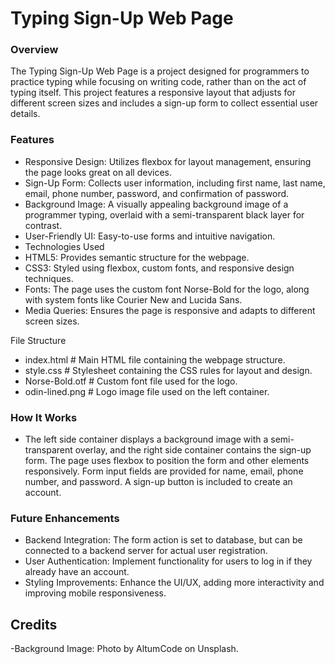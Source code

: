 

# Typing Sign-Up Web Page
### Overview
The Typing Sign-Up Web Page is a project designed for programmers to practice typing while focusing on writing code, rather than on the act of typing itself. This project features a responsive layout that adjusts for different screen sizes and includes a sign-up form to collect essential user details.

### Features
- Responsive Design: Utilizes flexbox for layout management, ensuring the page looks great on all devices.
- Sign-Up Form: Collects user information, including first name, last name, email, phone number, password, and confirmation of password.
- Background Image: A visually appealing background image of a programmer typing, overlaid with a semi-transparent black layer for contrast.
- User-Friendly UI: Easy-to-use forms and intuitive navigation.
- Technologies Used
- HTML5: Provides semantic structure for the webpage.
- CSS3: Styled using flexbox, custom fonts, and responsive design techniques.
- Fonts: The page uses the custom font Norse-Bold for the logo, along with system fonts like Courier New and Lucida Sans.
- Media Queries: Ensures the page is responsive and adapts to different screen sizes.
  
File Structure
- index.html        # Main HTML file containing the webpage structure.
- style.css         # Stylesheet containing the CSS rules for layout and design.
- Norse-Bold.otf    # Custom font file used for the logo.
- odin-lined.png    # Logo image file used on the left container.
  
### How It Works
- The left side container displays a background image with a semi-transparent overlay, and the right side container contains the sign-up form. The page uses flexbox to position the form and other elements responsively. Form input fields are provided for name, email, phone number, and password. A sign-up button is included to create an account.

### Future Enhancements
- Backend Integration: The form action is set to database, but can be connected to a backend server for actual user registration.
- User Authentication: Implement functionality for users to log in if they already have an account.
- Styling Improvements: Enhance the UI/UX, adding more interactivity and improving mobile responsiveness.
## Credits
-Background Image: Photo by AltumCode on Unsplash.

